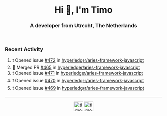 <h1 align="center">Hi 👋, I'm Timo</h1>
<h3 align="center">A developer from Utrecht, The Netherlands</h3>
<br/>
<!-- https://github.com/rahuldkjain/github-profile-readme-generator --!>

<!--  <p align="left"><img src="https://github-readme-stats.vercel.app/api?username=timoglastra&show_icons=true&count_private=true&" alt="timoglastra" /></p> --!>

<!--
Github language stats
<p align="left"><img src="https://github-readme-stats.vercel.app/api/top-langs/?username=timoglastra&layout=compact" alt="timoglastra" /><p>
-->

<!-- Codestats language stats -->
<!-- <p align="left"><img src="https://codestats-readme.vercel.app/api/top-langs/?username=timoglastra&layout=compact&language_count=12" alt="timoglastra" /><p>    --!>
  
<h3>Recent Activity</h3>

<!--START_SECTION:activity-->
1. ❗️ Opened issue [#472](https://github.com/hyperledger/aries-framework-javascript/issues/472) in [hyperledger/aries-framework-javascript](https://github.com/hyperledger/aries-framework-javascript)
2. 🎉 Merged PR [#465](https://github.com/hyperledger/aries-framework-javascript/pull/465) in [hyperledger/aries-framework-javascript](https://github.com/hyperledger/aries-framework-javascript)
3. ❗️ Opened issue [#471](https://github.com/hyperledger/aries-framework-javascript/issues/471) in [hyperledger/aries-framework-javascript](https://github.com/hyperledger/aries-framework-javascript)
4. ❗️ Opened issue [#470](https://github.com/hyperledger/aries-framework-javascript/issues/470) in [hyperledger/aries-framework-javascript](https://github.com/hyperledger/aries-framework-javascript)
5. ❗️ Opened issue [#469](https://github.com/hyperledger/aries-framework-javascript/issues/469) in [hyperledger/aries-framework-javascript](https://github.com/hyperledger/aries-framework-javascript)
<!--END_SECTION:activity-->

---

<p align="center">
<a href="https://twitter.com/timoglastra" target="blank"><img align="center" src="https://cdn.jsdelivr.net/npm/simple-icons@3.0.1/icons/twitter.svg" alt="timoglastra" height="30" width="30" /></a>
<a href="https://linkedin.com/in/timoglastra" target="blank"><img align="center" src="https://cdn.jsdelivr.net/npm/simple-icons@3.0.1/icons/linkedin.svg" alt="timoglastra" height="30" width="30" /></a>
</p>



